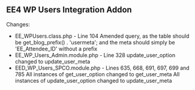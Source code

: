 ## EE4 WP Users Integration Addon

Changes:
* EE_WPUsers.class.php - Line 104
  Amended query, as the table should be get_blog_prefix() . 'usermeta'; and the meta should simply be 'EE_Attendee_ID' without a prefix
* EE_WP_Users_Admin.module.php - Line 328
  update_user_option changed to update_user_meta
* EED_WP_Users_SPCO.module.php - Lines 635, 668, 691, 697, 699 and 785
  All instances of get_user_option changed to get_user_meta
  All instances of update_user_option changed to update_user_meta

